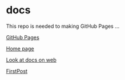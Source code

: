 # docs

This repo is needed to making GitHub Pages ...

[GitHub Pages](https://docs.github.com/en/pages)

[Home page](https://mabyre.github.io/docs/home)

[Look at docs on web](https://mabyre.github.io/docs)

[FirstPost](https://mabyre.github.io/docs/_post/2021-12-09-first-post.md)
